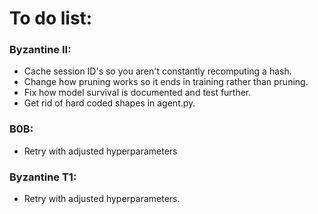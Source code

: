 # To do list:

### Byzantine II:
* Cache session ID's so you aren't constantly recomputing a hash.
* Change how pruning works so it ends in training rather than pruning.
* Fix how model survival is documented and test further.
* Get rid of hard coded shapes in agent.py.

### B0B:
* Retry with adjusted hyperparameters

### Byzantine T1:
* Retry with adjusted hyperparameters.
